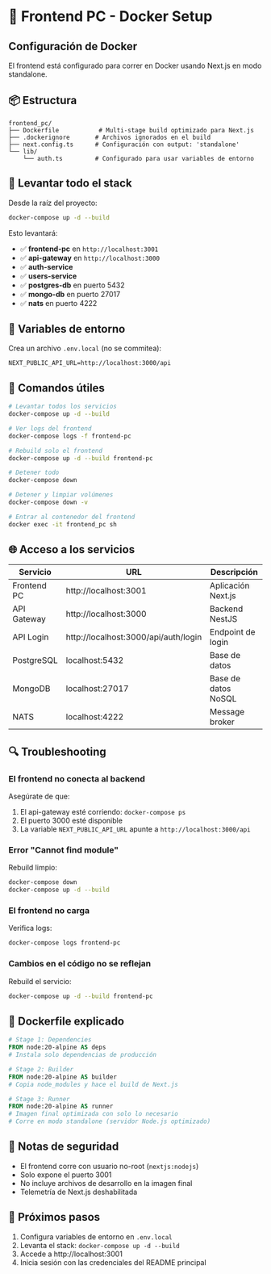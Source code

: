 # 🐳 Frontend PC - Docker Setup

## Configuración de Docker

El frontend está configurado para correr en Docker usando Next.js en modo standalone.

## 📦 Estructura

```
frontend_pc/
├── Dockerfile           # Multi-stage build optimizado para Next.js
├── .dockerignore       # Archivos ignorados en el build
├── next.config.ts      # Configuración con output: 'standalone'
└── lib/
    └── auth.ts         # Configurado para usar variables de entorno
```

## 🚀 Levantar todo el stack

Desde la raíz del proyecto:

```bash
docker-compose up -d --build
```

Esto levantará:
- ✅ **frontend-pc** en `http://localhost:3001`
- ✅ **api-gateway** en `http://localhost:3000`
- ✅ **auth-service**
- ✅ **users-service**
- ✅ **postgres-db** en puerto 5432
- ✅ **mongo-db** en puerto 27017
- ✅ **nats** en puerto 4222

## 🔧 Variables de entorno

Crea un archivo `.env.local` (no se commitea):

```env
NEXT_PUBLIC_API_URL=http://localhost:3000/api
```

## 📝 Comandos útiles

```bash
# Levantar todos los servicios
docker-compose up -d --build

# Ver logs del frontend
docker-compose logs -f frontend-pc

# Rebuild solo el frontend
docker-compose up -d --build frontend-pc

# Detener todo
docker-compose down

# Detener y limpiar volúmenes
docker-compose down -v

# Entrar al contenedor del frontend
docker exec -it frontend_pc sh
```

## 🌐 Acceso a los servicios

| Servicio | URL | Descripción |
|----------|-----|-------------|
| Frontend PC | http://localhost:3001 | Aplicación Next.js |
| API Gateway | http://localhost:3000 | Backend NestJS |
| API Login | http://localhost:3000/api/auth/login | Endpoint de login |
| PostgreSQL | localhost:5432 | Base de datos |
| MongoDB | localhost:27017 | Base de datos NoSQL |
| NATS | localhost:4222 | Message broker |

## 🔍 Troubleshooting

### El frontend no conecta al backend

Asegúrate de que:
1. El api-gateway esté corriendo: `docker-compose ps`
2. El puerto 3000 esté disponible
3. La variable `NEXT_PUBLIC_API_URL` apunte a `http://localhost:3000/api`

### Error "Cannot find module"

Rebuild limpio:
```bash
docker-compose down
docker-compose up -d --build
```

### El frontend no carga

Verifica logs:
```bash
docker-compose logs frontend-pc
```

### Cambios en el código no se reflejan

Rebuild el servicio:
```bash
docker-compose up -d --build frontend-pc
```

## 📁 Dockerfile explicado

```dockerfile
# Stage 1: Dependencies
FROM node:20-alpine AS deps
# Instala solo dependencias de producción

# Stage 2: Builder  
FROM node:20-alpine AS builder
# Copia node_modules y hace el build de Next.js

# Stage 3: Runner
FROM node:20-alpine AS runner
# Imagen final optimizada con solo lo necesario
# Corre en modo standalone (servidor Node.js optimizado)
```

## 🔐 Notas de seguridad

- El frontend corre con usuario no-root (`nextjs:nodejs`)
- Solo expone el puerto 3001
- No incluye archivos de desarrollo en la imagen final
- Telemetría de Next.js deshabilitada

## 🎯 Próximos pasos

1. Configura variables de entorno en `.env.local`
2. Levanta el stack: `docker-compose up -d --build`
3. Accede a http://localhost:3001
4. Inicia sesión con las credenciales del README principal
